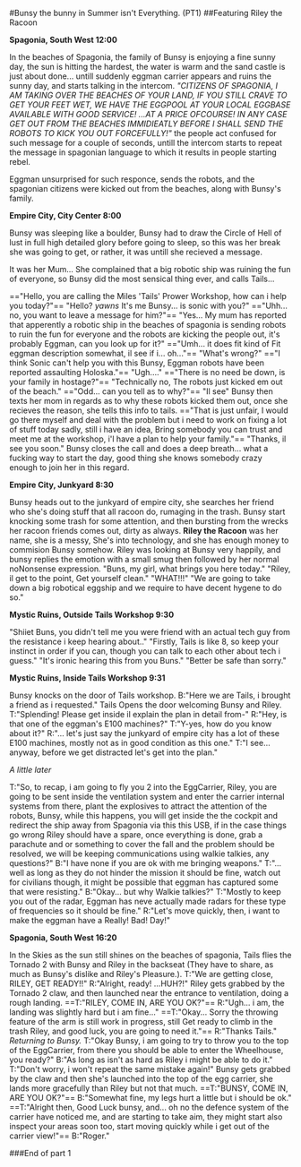 #Bunsy the bunny in Summer isn't Everything. (PT1)
##Featuring Riley the Racoon

**Spagonia, South West 12:00**

In the beaches of Spagonia, the family of Bunsy is enjoying a fine sunny day, the sun is hitting the hardest, the water is warm and the sand castle is just about done...
untill suddenly eggman carrier appears and ruins the sunny day, and starts talking in the intercom.
*"CITIZENS OF SPAGONIA, I AM TAKING OVER THE BEACHES OF YOUR LAND, IF YOU STILL CRAVE TO GET YOUR FEET WET, WE HAVE THE EGGPOOL AT YOUR LOCAL EGGBASE AVAILABLE WITH GOOD SERVICE!  ...AT A PRICE OFCOURSE! IN ANY CASE GET OUT FROM THE BEACHES IMMIDIEATLY BEFORE I SHALL SEND THE ROBOTS TO KICK YOU OUT FORCEFULLY!"*
the people act confused for such message for a couple of seconds, untill the intercom starts to repeat the message in spagonian language
to which it results in people starting rebel.

Eggman unsurprised for such responce, sends the robots, and the spagonian citizens were kicked out from the beaches, along with Bunsy's family.

**Empire City, City Center 8:00**

Bunsy was sleeping like a boulder, Bunsy had to draw the Circle of Hell of lust in full high detailed glory before going to sleep, so this was her break she was going to get, or rather, it was untill she recieved a message.

It was her Mum... She complained that a big robotic ship was ruining the fun of everyone, so Bunsy did the most sensical thing ever, and calls Tails...

=="Hello, you are calling the Miles 'Tails' Prower Workshop, how can i help you today?"==
"Hello? *yawns* It's me Bunsy... is sonic with you?"
=="Uhh... no, you want to leave a message for him?"==
"Yes... My mum has reported that apperently a robotic ship in the beaches of spagonia is sending robots to ruin the fun for everyone and the robots are kicking the people out, it's probably Eggman, can you look up for it?"
=="Umh... it does fit kind of Fit eggman description somewhat, il see if i... oh..."==
"What's wrong?"
=="I think Sonic can't help you with this Bunsy, Eggman robots have been reported assaulting Holoska."==
"Ugh...."
=="There is no need be down, is your family in hostage?"==
"Technically no, The robots just kicked em out of the beach."
=="Odd... can you tell as to why?"==
"Il see"
Bunsy then texts her mom in regards as to why these robots kicked them out, once she recieves the reason, she tells this info to tails.
=="That is just unfair, I would go there myself and deal with the problem but i need to work on fixing a lot of stuff today sadly, still i have an idea, Bring somebody you can trust and meet me at the workshop, i'l have a plan to help your family."==
"Thanks, il see you soon." Bunsy closes the call and does a deep breath... what a fucking way to start the day, good thing she knows somebody crazy enough to join her in this regard.
 
**Empire City, Junkyard 8:30**

Bunsy heads out to the junkyard of empire city, she searches her friend who she's doing stuff that all racoon do, rumaging in the trash.
Bunsy start knocking some trash for some attention, and then bursting from the wrecks her racoon friends comes out, dirty as always.
**Riley the Racoon** was her name, she is a messy, She's into technology, and she has enough money to commision Bunsy somehow.
Riley was looking at Bunsy very happily, and bunsy replies the emotion with a small smug then followed by her normal noNonsense expression.
"Buns, my girl, what brings you here today."
"Riley, il get to the point, Get yourself clean."
"WHAT!!!"
"We are going to take down a big robotical eggship and we require to have decent hygene to do so."

**Mystic Ruins, Outside Tails Workshop 9:30**

"Shiiet Buns, you didn't tell me you were friend with an actual tech guy from the resistance i keep hearing about.."
"Firstly, Tails is like 8, so keep your instinct in order if you can, though you can talk to each other about tech i guess."
"It's ironic hearing this from you Buns."
"Better be safe than sorry."

**Mystic Ruins, Inside Tails Workshop 9:31**

Bunsy knocks on the door of Tails workshop.
B:"Here we are Tails, i brought a friend as i requested."
Tails Opens the door welcoming Bunsy and Riley. 
T:"Splending! Please get inside il explain the plan in detail from-"
R:"Hey, is that one of the eggman's E100 machines?"
T:"Y-yes, how do you know about it?"
R:"... let's just say the junkyard of empire city has a lot of these E100 machines, mostly not as in good condition as this one."
T:"I see... anyway, before we get distracted let's get into the plan."

*A little later*

T:"So, to recap, i am going to fly you 2 into the EggCarrier, Riley, you are going to be sent inside the ventilation system and enter the carrier internal systems from there, plant the explosives to attract the attention of the robots, Bunsy, while this happens, you will get inside the the cockpit and redirect the ship away from Spagonia via this this USB, if in the case things go wrong Riley should have a spare, once everything is done, grab a parachute and or something to cover the fall and the problem should be resolved, we will be keeping communications using walkie talkies, any questions?"
B:"I have none if you are ok with me bringing weapons."
T:"... well as long as they do not hinder the mission it should be fine, watch out for civilians though, it might be possible that eggman has captured some that were resisting."
B:"Okay... but why Walkie talkies?"
T:"Mostly to keep you out of the radar, Eggman has neve actually made radars for these type of frequencies so it should be fine."
R:"Let's move quickly, then, i want to make the eggman have a Really! Bad! Day!"

**Spagonia, South West 16:20**

In the Skies as the sun still shines on the beaches of spagonia, Tails flies the Tornado 2 with Bunsy and Riley in the backseat (They have to share, as much as Bunsy's dislike and Riley's Pleasure.).
T:"We are getting close, RILEY, GET READY!!"
R:"Alright, ready! ...HUH?!"
Riley gets grabbed by the Tornado 2 claw, and then launched near the entrance to ventilation, doing a rough landing.
==T:"RILEY, COME IN, ARE YOU OK?"==
R:"Ugh... i am, the landing was slightly hard but i am fine..."
==T:"Okay... Sorry the throwing feature of the arm is still work in progress, still Get ready to climb in the trash Riley, and good luck, you are going to need it."==
R:"Thanks Tails."
*Returning to Bunsy.*
T:"Okay Bunsy, i am going to try to throw you to the top of the EggCarrier, from there you should be able to enter the Wheelhouse, you ready?"
B:"As long as isn't as hard as Riley i might be able to do it."
T:"Don't worry, i won't repeat the same mistake again!"
Bunsy gets grabbed by the claw and then she's launched into the top of the egg carrier, she lands more gracefully than Riley but not that much.
 ==T:"BUNSY, COME IN, ARE YOU OK?"==
B:"Somewhat fine, my legs hurt a little but i should be ok."
==T:"Alright then, Good Luck bunsy, and... oh no the defence system of the carrier have noticed me, and are starting to take aim, they might start also inspect your areas soon too, start moving quickly while i get out of the carrier view!"==
B:"Roger."

###End of part 1